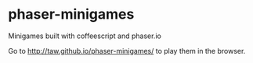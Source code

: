 # phaser-minigames
Minigames built with coffeescript and phaser.io

Go to http://taw.github.io/phaser-minigames/ to play them in the browser.
